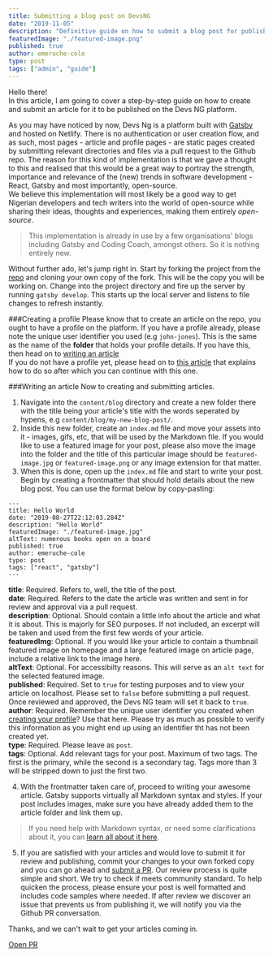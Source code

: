 ```yaml
---
title: Submitting a blog post on DevsNG
date: "2019-11-05"
description: "Definitive guide on how to submit a blog post for publishing on DevsNG publishing platform"
featuredImage: "./featured-image.png"
published: true
author: emeruche-cole
type: post
tags: ["admin", "guide"]
---
```


Hello there!
<br />
In this article, I am going to cover a step-by-step guide on how to create and submit an article for it to be published on the Devs NG platform.

As you may have noticed by now, Devs Ng is a platform built with [Gatsby](https://gatsby.com) and hosted on Netlify. There is no authentication or user creation flow, and as such, most pages - article and profile pages - are static pages created by submitting relevant directories and files via a pull request to the Github repo. 
The reason for this kind of implementation is that we gave a thought to this and realised that this would be a great way to portray the strength, importance and relevance of the (new) trends in software development - React, Gatsby and most importantly, open-source. <br /> We believe this implementation will most likely be a good way to get Nigerian developers and tech writers into the world of open-source while sharing their ideas, thoughts and experiences, making them entirely *open-source*.

>This implementation is already in use by a few organisations' blogs including Gatsby and Coding Coach, amongst others. So it is nothing entirely new. 

Without further ado, let's jump right in.
Start by forking the project from the [repo](https://github.com/kingingcole/devsng) and cloning your own copy of the fork. This will be the copy you will be working on. Change into the project directory and fire up the server by running `gatsby develop`. This starts up the local server and listens to file changes to refresh instantly.

###Creating a profile
Please know that to create an article on the repo, you ought to have a profile on the platform. If you have a profile already, please note the unique user identifier you used (e.g `john-jones`). This is the same as the name of the **folder** that holds your profile details. If you have this, then head on to [writing an article](#Writing-an-article) <br/>If you do not have a profile yet, please head on to [this article](/post/submitting-a-post/) that explains how to do so after which you can continue with this one.

###Writing an article
Now to creating and submitting articles. 
1. Navigate into the `content/blog` directory and create a new folder there with the title being your article's title with the words seperated by hypens, e.g `content/blog/my-new-blog-post/`. 
2. Inside this new folder, create an `index.md` file and move your assets into it - images, gifs, etc, that will be used by the Markdown file. If you would like to use a featured image for your post, please also move the image into the folder and the title of this particular image should be `featured-image.jpg` or `featured-image.png` or any image extension for that matter.
3. When this is done, open up the `index.md` file and start to write your post. Begin by creating a frontmatter that should hold details about the new blog post. You can use the format below by copy-pasting: 
``` mdx
---
title: Hello World
date: "2019-08-27T22:12:03.284Z"
description: "Hello World"
featuredImage: "./featured-image.jpg"
altText: numerous books open on a board
published: true
author: emeruche-cole
type: post
tags: ["react", "gatsby"]
---
```  

**title**: Required. Refers to, well, the title of the post.<br />
**date**: Required. Refers to the date the article was written and sent in for review and approval via a pull request. <br />
**description**: Optional. Should contain a little info about the article and what it is about. This is majorly for SEO purposes. If not included, an excerpt will be taken and used from the first few words of your article.  <br />
**featuredImg**: Optional. If you would like your article to contain a thumbnail featured image on homepage and a large featured image on article page, include a relative link to the image here.<br />
**altText**: Optional. For accessibilty reasons. This will serve as an `alt text` for the selected featured image. <br />
**published**: Required. Set to `true` for testing purposes and to view your article on localhost. Please set to `false` before submitting a pull request. Once reviewed and approved, the Devs NG team will set it back to `true`.<br />
**author**: Required. Remember the unique user identifier you created when [creating your profile](#Creating-a-profile)? Use that here. Please try as much as possible to verify this information as you might end up using an identifier tht has not been created yet.<br />
**type**: Required. Please leave as `post`.<br />
**tags**: Optional. Add relevant tags for your post. Maximum of two tags. The first is the primary, while the second is a secondary tag. Tags more than 3 will be stripped down to just the first two.

4. With the frontmatter taken care of, proceed to writing your awesome article. Gatsby supports virtually all Markdown syntax and styles. If your post includes images, make sure you have already added them to the article folder and link them up.

>If you need help with Markdown syntax, or need some clarifications about it, you can [learn all about it here](https://markdown-guide.readthedocs.io/en/latest/basics.html).

5. If you are satisfied with your articles and would love to submit it for review and publishing, commit your changes to your own forked copy and you can go ahead and [submit a PR](https://github.com/kingingcole/devsng/pull/new/master). Our review process is quite simple and short. We try to check if meets community standard. To help quicken the process, please ensure your post is well formatted and includes code samples where needed. If after review we discover an issue that prevents us from publishing it, we will notify you via the Github PR conversation.

Thanks, and we can't wait to get your articles coming in.

<a href='https://github.com/kingingcole/devsng/compare' class='open-PR-btn'>Open PR</a>
